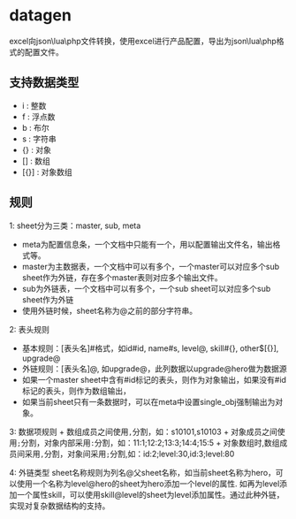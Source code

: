 datagen
====

excel向json\lua\php文件转换，使用excel进行产品配置，导出为json\lua\php格式的配置文件。

## 支持数据类型
+ i    : 整数
+ f    : 浮点数
+ b    : 布尔
+ s    : 字符串
+ {}   : 对象
+ []   : 数组
+ [{}] : 对象数组

## 规则
1: sheet分为三类：master, sub, meta
   + meta为配置信息条，一个文档中只能有一个，用以配置输出文件名，输出格式等。
   + master为主数据表，一个文档中可以有多个，一个master可以对应多个sub sheet作为外链，存在多个master表则对应多个输出文件。
   + sub为外链表，一个文档中可以有多个，一个sub sheet可以对应多个sub sheet作为外链
   + 使用外链时候，sheet名称为@之前的部分字符串。

2: 表头规则
   + 基本规则：[表头名]#格式，如id#id, name#s, level@, skill#{}, other$[{}], upgrade@
   + 外链规则：[表头名]@, 如upgrade@，此列数据以upgrade@hero做为数据源
   + 如果一个master sheet中含有#id标记的表头，则作为对象输出，如果没有#id标记的表头，则作为数组输出，
   + 如果当前sheet只有一条数据时，可以在meta中设置single_obj强制输出为对象。

3: 数据项规则
	+ 数组成员之间使用`,`分割，如：s10101,s10103
	+ 对象成员之间使用`;`分割，对象内部采用`:`分割，如：11:1;12:2;13:3;14:4;15:5
	+ 对象数组时,数组成员间采用`,`分割，对象间采用`;`分割,如：id:2;level:30,id:3;level:80

4: 外链类型
   sheet名称规则为列名@父sheet名称，如当前sheet名称为hero，可以使用一个名称为level@hero的sheet为hero添加一个level的属性.
   如再为level添加一个属性skill，可以使用skill@level的sheet为level添加属性。通过此种外链，实现对复杂数据结构的支持。
